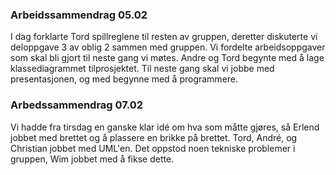 ### Arbeidssammendrag 05.02
I dag forklarte Tord spillreglene til resten av gruppen, deretter diskuterte vi deloppgave 3 av oblig 2 sammen med gruppen. 
Vi fordelte arbeidsoppgaver som skal bli gjort til neste gang vi møtes. Andre og Tord begynte med å lage klassediagrammet 
tilprosjektet. Til neste gang skal vi jobbe med presentasjonen, og med begynne med å programmere.


### Arbedssammendrag 07.02

Vi hadde fra tirsdag en ganske klar idé om hva som måtte gjøres, så Erlend jobbet med brettet og å plassere en brikke på brettet.
Tord, André, og Christian jobbet med UML'en.
Det oppstod noen tekniske problemer i gruppen, Wim jobbet med å fikse dette.
